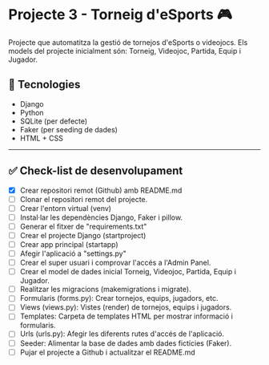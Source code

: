 # Projecte 3 - Torneig d'eSports 🎮 

Projecte que automatitza la gestió de tornejos d'eSports o videojocs.
Els models del projecte inicialment són: Torneig, Videojoc, Partida, Equip i Jugador.

## 🔧 Tecnologies
- Django
- Python
- SQLite (per defecte)
- Faker (per seeding de dades)
- HTML + CSS
  
---

## ✅ Check-list de desenvolupament

- [X] Crear repositori remot (Github) amb README.md
- [ ] Clonar el repositori remot del projecte.
- [ ] Crear l'entorn virtual (venv)
- [ ] Instal·lar les dependències Django, Faker i pillow.
- [ ] Generar el fitxer de "requirements.txt"
- [ ] Crear el projecte Django (startproject)
- [ ] Crear app principal (startapp)
- [ ] Afegir l'aplicació a "settings.py"
- [ ] Crear el super usuari i comprovar l'accés a l'Admin Panel.
- [ ] Crear el model de dades inicial Torneig, Videojoc, Partida, Equip i Jugador.
- [ ] Realitzar les migracions (makemigrations i migrate).
- [ ] Formularis (forms.py): Crear tornejos, equips, jugadors, etc.
- [ ] Views (views.py): Vistes (render) de tornejos, equips i jugadors.
- [ ] Templates: Carpeta de templates HTML per mostrar informació i formularis.
- [ ] Urls (urls.py):  Afegir les diferents rutes d'accés de l'aplicació.
- [ ] Seeder: Alimentar la base de dades amb dades fictícies (Faker).
- [ ] Pujar el projecte a Github i actualitzar el README.md
